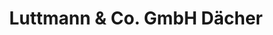 ---
title: "Luttmann & Co. GmbH Dächer"
url: /ditfurt/luttmann-und-co-gmbh-daecher/
shop: Baumarkt
---